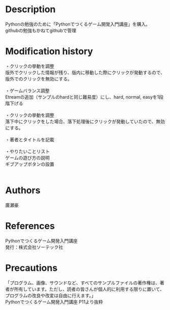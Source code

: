 # Description
Pythonの勉強のために「Pythonでつくるゲーム開発入門講座」を購入。<br>
githubの勉強もかねてgithubで管理

# Modification history
・クリックの挙動を調整<br>
版外でクリックした情報が残り、版内に移動した際にクリックが発動するので、版外でのクリックを無効にする。<br>
<br>
・ゲームバランス調整<br>
Etreamの追加（サンプルのhardと同じ難易度）にし、hard, normal, easyを1段階下げる<br>
<br>
・クリックの挙動を調整<br>
落下中にクリックをした場合、落下処理後にクリックが発動していたので、無効にする。<br>
<br>
・著者とタイトルを記載<br>
<br>
・やりたいことリスト<br>
ゲームの遊び方の説明<br>
ギブアップボタンの設置<br>
<br>
# Authors
廣瀬豪

# References
Pythonでつくるゲーム開発入門講座<br>
発行：株式会社ソーテック社

# Precautions
「プログラム、画像、サウンドなど、すべてのサンプルファイルの著作権は、著者が所有しています。ただし、読者の皆さんが個人的に利用する限りに置いて、プログラムの改良や改変は自由に行えます。」<br>
Pythonでつくるゲーム開発入門講座 P11より抜粋